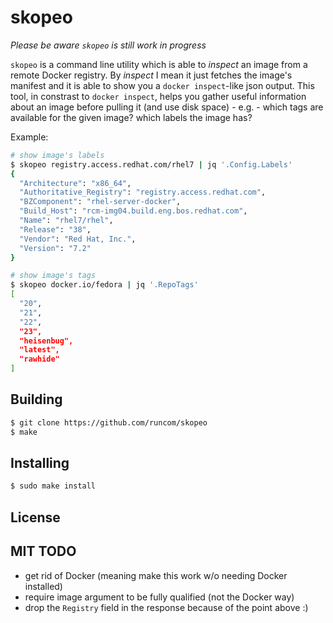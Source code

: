 skopeo
=

_Please be aware `skopeo` is still work in progress_

`skopeo` is a command line utility which is able to _inspect_ an image from a remote Docker registry.
By _inspect_ I mean it just fetches the image's manifest and it is able to show you a `docker inspect`-like
json output. This tool, in constrast to `docker inspect`, helps you gather useful information about
an image before pulling it (and use disk space) - e.g. - which tags are available for the given image? which labels the image has?

Example:
```sh
# show image's labels
$ skopeo registry.access.redhat.com/rhel7 | jq '.Config.Labels'
{
  "Architecture": "x86_64",
  "Authoritative_Registry": "registry.access.redhat.com",
  "BZComponent": "rhel-server-docker",
  "Build_Host": "rcm-img04.build.eng.bos.redhat.com",
  "Name": "rhel7/rhel",
  "Release": "38",
  "Vendor": "Red Hat, Inc.",
  "Version": "7.2"
}

# show image's tags
$ skopeo docker.io/fedora | jq '.RepoTags'
[
  "20",
  "21",
  "22",
  "23",
  "heisenbug",
  "latest",
  "rawhide"
]
```
Building
-
```sh
$ git clone https://github.com/runcom/skopeo
$ make
```
Installing
-
```sh
$ sudo make install
```
License
-
MIT
TODO
-
- get rid of Docker (meaning make this work w/o needing Docker installed)
- require image argument to be fully qualified (not the Docker way)
- drop the `Registry` field in the response because of the point above :)
